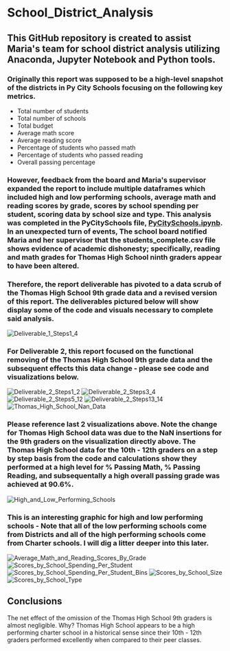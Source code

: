 # School_District_Analysis
## This GitHub repository is created to assist Maria's team for school district analysis utilizing Anaconda, Jupyter Notebook and Python tools.  
### Originally this report was supposed to be a high-level snapshot of the districts in Py City Schools focusing on the following key metrics.
- Total number of students
- Total number of schools
- Total budget
- Average math score
- Average reading score
- Percentage of students who passed math
- Percentage of students who passed reading
- Overall passing percentage
### However, feedback from the board and Maria's supervisor expanded the report to include multiple dataframes which included high and low performing schools, average math and reading scores by grade, scores by school spending per student, scoring data by school size and type.  This analysis was completed in the PyCitySchools file, [PyCitySchools.ipynb](PyCitySchools.ipynb).  In an unexpected turn of events, The school board notified Maria and her supervisor that the students_complete.csv file shows evidence of academic dishonesty; specifically, reading and math grades for Thomas High School ninth graders appear to have been altered.  

### Therefore, the report deliverable has pivoted to a data scrub of the Thomas High School 9th grade data and a revised version of this report.  The deliverables pictured below will show display some of the code and visuals necessary to complete said analysis.
![Deliverable_1_Steps1_4](Deliverable_1_Steps1_4.jpg)
### For Deliverable 2, this report focused on the functional removing of the Thomas High School 9th grade data and the subsequent effects this data change - please see code and visualizations below.
![Deliverable_2_Steps1_2](Deliverable_2_Steps1_2.jpg)
![Deliverable_2_Steps3_4](Deliverable_2_Steps3_4.jpg)
![Deliverable_2_Steps5_12](Deliverable_2_Steps5_12.jpg)
![Deliverable_2_Steps13_14](Deliverable_2_Steps13_14.jpg)
![Thomas_High_School_Nan_Data](Thomas_High_School_Nan_Data.jpg)
### Please reference last 2 visualizations above.  Note the change for Thomas High School data was due to the NaN insertions for the 9th graders on the visualization directly above.  The Thomas High School data for the 10th - 12th graders on a step by step basis from the code and calculations show they performed at a high level for % Passing Math, % Passing Reading, and subsequentally a high overall passing grade was achieved at 90.6%.
![High_and_Low_Performing_Schools](High_and_Low_Performing_Schools.jpg)
### This is an interesting graphic for high and low performing schools - Note that all of the low performing schools come from Districts and all of the high performing schools come from Charter schools.  I will dig a litter deeper into this later.
![Average_Math_and_Reading_Scores_By_Grade](Average_Math_and_Reading_Scores_By_Grade.jpg)
![Scores_by_School_Spending_Per_Student](Scores_by_School_Spending_Per_Student.jpg)
![Scores_by_School_Spending_Per_Student_Bins](Scores_by_School_Spending_Per_Student_Bins.jpg)
![Scores_by_School_Size](Scores_by_School_Size.jpg)
![Scores_by_School_Type](Scores_by_School_Type.jpg)
## Conclusions
The net effect of the omission of the Thomas High School 9th graders is almost negligible. Why? Thomas High School appears to be a high performing charter school in a historical sense since their 10th - 12th graders performed excellently when compared to their peer classes.
